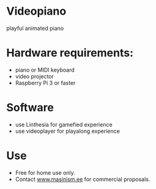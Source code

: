 # Videopiano
playful animated piano

# Hardware requirements:
* piano or MIDI keyboard
* video projector
* Raspberry Pi 3 or faster

# Software
* use Linthesia for gamefied experience
* use videoplayer for playalong experience

# Use
* Free for home use only.
* Contact www.masinism.ee for commercial proposals.
